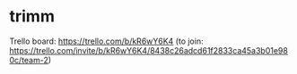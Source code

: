 # trimm

Trello board: <link>https://trello.com/b/kR6wY6K4</link> (to join: <link>
https://trello.com/invite/b/kR6wY6K4/8438c26adcd61f2833ca45a3b01e980c/team-2</link>)


